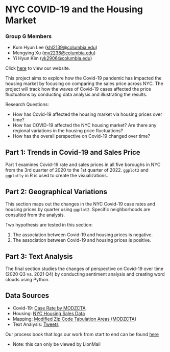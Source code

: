 # NYC COVID-19 and the Housing Market

### Group G Members
* Kum Hyun Lee (khl2139@columbia.edu)
* Mengying Xu (mx2238@columbia.edu)
* Yi Hyun Kim (yk2906@columbia.edu)

Click [here](https://2hyunie.github.io/qmss-dv-group-g/index.html) to view our website.

This project aims to explore how the Covid-19 pandemic has impacted the housing market by focusing on comparing the sales price across NYC. The project will track how the waves of Covid-19 cases affected the price fluctuations by conducting data analysis and illustrating the results.

Research Questions:
* How has Covid-19 affected the housing market via housing prices over time?
* How has COVID-19 affected the NYC housing market? Are there any regional variations in the housing price fluctuations?
* How has the overall perspective on Covid-19 changed over time?

## Part 1: Trends in Covid-19 and Sales Price

Part 1 examines Covid-19 rate and sales prices in all five boroughs in NYC from the 3rd quarter of 2020 to the 1st quarter of 2022. `ggplot2` and `ggplotly` in R is used to create the visualizations.

## Part 2: Geographical Variations

This section maps out the changes in the NYC Covid-19 case rates and housing prices by quarter using `ggplot2`. Specific neighborhoods are consulted from the analysis.

Two hypothesis are tested in this section:

1. The association between Covid-19 and housing prices is negative.
2. The association between Covid-19 and housing prices is positive.

## Part 3: Text Analysis

The final section studies the changes of perspective on Covid-19 over time (2020 Q3 vs. 2021 Q4) by conducting sentiment analysis and creating word clouds using Python.

## Data Sources

* Covid-19: [Case Rate by MODZCTA](https://github.com/nychealth/coronavirus-data/blob/master/trends/caserate-by-modzcta.csv)
* Housing: [NYC Housing Sales Data](https://www1.nyc.gov/site/finance/taxes/property-annualized-sales-update.page)
* Mapping: [Modified Zip Code Tabulation Areas (MODZCTA)](https://data.cityofnewyork.us/Health/Modified-Zip-Code-Tabulation-Areas-MODZCTA-/pri4-ifjk)
* Text Analysis: [Tweets](https://github.com/QMSS-G5063-2022/Group_G_Covid_Housing_Prices/tree/main/Part3)

Our process book that logs our work from start to end can be found [here](https://docs.google.com/document/d/1xeExYWJWVvAeyePif__lbE5q5tvxCoxBYs8WfAIuTLs/edit?usp=sharing)
- Note: this can only be viewed by LionMail
